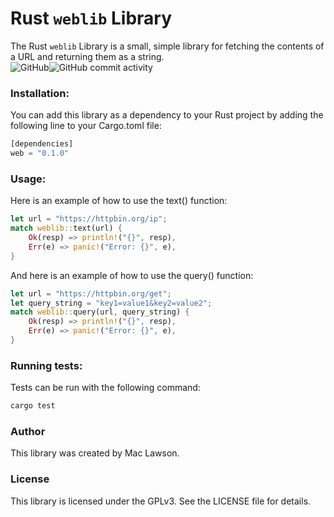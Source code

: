 # Rust `weblib` Library
The Rust `weblib` Library is a small, simple library for fetching the contents of a URL and returning them as a string.
<br>
![GitHub](https://img.shields.io/github/license/mac-lawson/web)![GitHub commit activity](https://img.shields.io/github/commit-activity/y/mac-lawson/web)

### Installation:
You can add this library as a dependency to your Rust project by adding the following line to your Cargo.toml file:
```rust
[dependencies]
web = "0.1.0"
```


### Usage:
Here is an example of how to use the text() function:
```rust
let url = "https://httpbin.org/ip";
match weblib::text(url) {
    Ok(resp) => println!("{}", resp),
    Err(e) => panic!("Error: {}", e),
}
```
And here is an example of how to use the query() function:
```rust
let url = "https://httpbin.org/get";
let query_string = "key1=value1&key2=value2";
match weblib::query(url, query_string) {
    Ok(resp) => println!("{}", resp),
    Err(e) => panic!("Error: {}", e),
}
```

### Running tests:
Tests can be run with the following command:
``` rust
cargo test
```

### Author
This library was created by Mac Lawson.

### License
This library is licensed under the GPLv3. See the LICENSE file for details.
